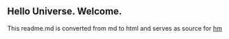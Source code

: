 ## Hello Universe. Welcome.

This readme.md is converted from md to html and serves as source for [hm](https://phelps-matthew.github.io/)
